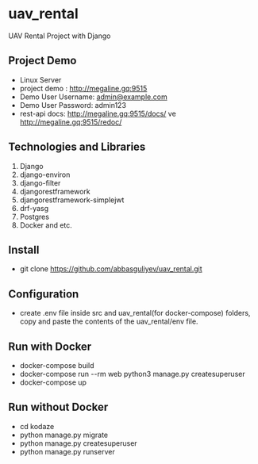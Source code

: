 # uav_rental
UAV Rental Project with Django

## Project Demo
- Linux Server
- project demo : http://megaline.gq:9515
- Demo User Username: admin@example.com
- Demo User Password: admin123
- rest-api docs: http://megaline.gq:9515/docs/ ve http://megaline.gq:9515/redoc/

## Technologies and Libraries
1. Django
2. django-environ
3. django-filter
4. djangorestframework
5. djangorestframework-simplejwt
6. drf-yasg
7. Postgres
8. Docker and etc.

## Install
- git clone https://github.com/abbasguliyev/uav_rental.git
## Configuration
- create .env file inside src and uav_rental(for docker-compose) folders, copy and paste the contents of the uav_rental/env file.
## Run with Docker
- docker-compose build
- docker-compose run --rm web python3 manage.py createsuperuser
- docker-compose up

## Run without Docker
- cd kodaze
- python manage.py migrate
- python manage.py createsuperuser
- python manage.py runserver
